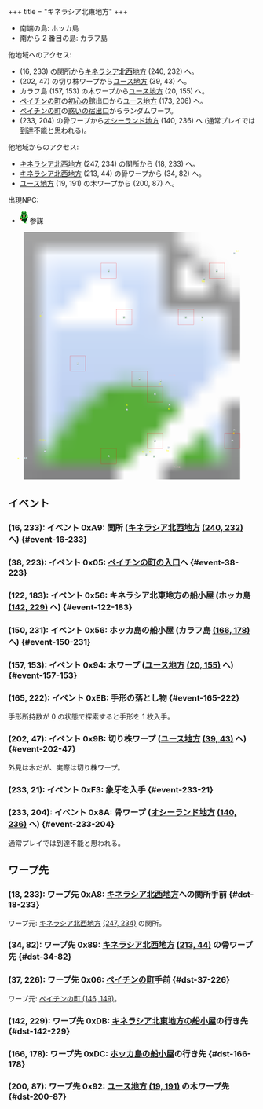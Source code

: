 +++
title = "キネラシア北東地方"
+++

* 南端の島: ホッカ島
* 南から 2 番目の島: カラフ島

他地域へのアクセス:

* (16, 233) の関所から[キネラシア北西地方](@/map/map-02/_index.md) (240, 232) へ。
* (202, 47) の切り株ワープから[ユース地方](@/map/map-00/_index.md) (39, 43) へ。
* カラフ島 (157, 153) の木ワープから[ユース地方](@/map/map-00/_index.md) (20, 155) へ。
* [ペイチンの町](@/map/map-12/_index.md)の[初心の館出口](@/map/map-13b/_index.md#event-112-214)から[ユース地方](@/map/map-00/_index.md) (173, 206) へ。
* [ペイチンの町](@/map/map-12/_index.md)の[惑いの宿出口](@/map/map-13b/_index.md#event-240-150)からランダムワープ。
* (233, 204) の骨ワープから[オシーランド地方](@/map/map-11/_index.md) (140, 236) へ (通常プレイでは到達不能と思われる)。

他地域からのアクセス:

* [キネラシア北西地方](@/map/map-02/_index.md) (247, 234) の関所から (18, 233) へ。
* [キネラシア北西地方](@/map/map-02/_index.md) (213, 44) の骨ワープから (34, 82) へ。
* [ユース地方](@/map/map-00/_index.md) (19, 191) の木ワープから (200, 87) へ。

出現NPC:

* ![参謀](actor-0x1B.png) 参謀

<!-- SVG {{{ -->
<svg width="1536" height="1536" viewbox="0 0 2048 2048">
<defs>
<image id="svg-asset-bg" width="2048" height="2048" href="map-03.webp" />
<image id="svg-asset-event" width="16" height="16" href="icon-event.png" />
<image id="svg-asset-destination" width="16" height="16" href="icon-destination.png" />
<image id="svg-asset-actor-0x1B" width="16" height="24" href="actor-0x1B.png" />
</defs>
<use href="#svg-asset-bg" x="0" y="0"></use>
<text class="caption-48" x="1368" y="1952" fill="pink">ホッカ島</text>
<text class="caption-48" x="1328" y="1192" fill="pink">カラフ島</text>
<text class="caption-32" x="76" y="1880" fill="yellow">関</text>
<text class="caption-32" x="256" y="1728" fill="yellow">ペイチン</text>
<text class="caption-32" x="976" y="1440" fill="yellow">船</text>
<text class="caption-24" x="1108" y="1824" fill="yellow">船</text>
<text class="caption-32" x="1168" y="1824" fill="yellow">船</text>
<text class="caption-24" x="1304" y="1816" fill="yellow">手形</text>
<text class="caption-24" x="1860" y="1672" fill="yellow">骨</text>
<text class="caption-24" x="1324" y="1472" fill="yellow">船</text>
<text class="caption-24" x="1252" y="1264" fill="yellow">木</text>
<text class="caption-24" x="260" y="700" fill="yellow">骨</text>
<text class="caption-24" x="1596" y="736" fill="yellow">木</text>
<text class="caption-24" x="1600" y="416" fill="yellow">切株</text>
<text class="caption-24" x="1884" y="164" fill="yellow">象牙</text>
<rect x="768" y="256" width="128" height="128" stroke="red" fill="none" />
<use href="#svg-asset-actor-0x1B" x="824" y="308"><title>参謀「北の端に象牙がある」</title></use>
<rect x="1664" y="256" width="128" height="128" stroke="red" fill="none" />
<use href="#svg-asset-actor-0x1B" x="1720" y="308"><title>参謀「いい天気ですね」</title></use>
<rect x="896" y="640" width="128" height="128" stroke="red" fill="none" />
<use href="#svg-asset-actor-0x1B" x="952" y="692"><title>参謀「6つの城の後にキネラシアへ行け」</title></use>
<rect x="1408" y="640" width="128" height="128" stroke="red" fill="none" />
<use href="#svg-asset-actor-0x1B" x="1464" y="692"><title>参謀「気をつけて行きな」</title></use>
<rect x="512" y="1024" width="128" height="128" stroke="red" fill="none" />
<use href="#svg-asset-actor-0x1B" x="568" y="1076"><title>参謀「試合に勝って名声を上げなさい」</title></use>
<rect x="1024" y="1152" width="128" height="128" stroke="red" fill="none" />
<use href="#svg-asset-actor-0x1B" x="1080" y="1204"><title>参謀「悪い王をやっつけてよ」</title></use>
<rect x="1152" y="1280" width="128" height="128" stroke="red" fill="none" />
<use href="#svg-asset-actor-0x1B" x="1208" y="1332"><title>参謀「ここよりユースへ飛べ」</title></use>
<rect x="1152" y="1664" width="128" height="128" stroke="red" fill="none" />
<use href="#svg-asset-actor-0x1B" x="1208" y="1716"><title>参謀「いい天気ですね」</title></use>
<rect x="1792" y="1664" width="128" height="128" stroke="red" fill="none" />
<use href="#svg-asset-actor-0x1B" x="1848" y="1716"><title>参謀「気をつけて行きな」(到達不能)</title></use>
<rect x="768" y="1792" width="128" height="128" stroke="red" fill="none" />
<use href="#svg-asset-actor-0x1B" x="824" y="1844"><title>参謀「ありがとう」</title></use>
<a href="#event-16-233">
<use href="#svg-asset-event" x="128" y="1864"><title>(16, 233): イベント 0xA9: 関所 (キネラシア北西地方 (240, 232) へ)</title></use>
</a>
<a href="#event-38-223">
<use href="#svg-asset-event" x="304" y="1784"><title>(38, 223): イベント 0x05: ペイチンの町の入口へ</title></use>
</a>
<a href="#event-122-183">
<use href="#svg-asset-event" x="976" y="1464"><title>(122, 183): イベント 0x56: キネラシア北東地方の船小屋 (ホッカ島 (142, 229) へ)</title></use>
</a>
<a href="#event-150-231">
<use href="#svg-asset-event" x="1200" y="1848"><title>(150, 231): イベント 0x56: ホッカ島の船小屋 (カラフ島 (166, 178) へ)</title></use>
</a>
<a href="#event-157-153">
<use href="#svg-asset-event" x="1256" y="1224"><title>(157, 153): イベント 0x94: 木ワープ (ユース地方 (20, 155) へ)</title></use>
</a>
<a href="#event-165-222">
<use href="#svg-asset-event" x="1320" y="1776"><title>(165, 222): イベント 0xEB: 手形の落とし物</title></use>
</a>
<a href="#event-202-47">
<use href="#svg-asset-event" x="1616" y="376"><title>(202, 47): イベント 0x9B: 切り株ワープ (ユース地方 (39, 43) へ)</title></use>
</a>
<a href="#event-233-21">
<use href="#svg-asset-event" x="1864" y="168"><title>(233, 21): イベント 0xF3: 象牙を入手</title></use>
</a>
<a href="#event-233-204">
<use href="#svg-asset-event" x="1864" y="1632"><title>(233, 204): イベント 0x8A: 骨ワープ (オシーランド地方 (140, 236) へ)</title></use>
</a>
<a href="#dst-37-226">
<use href="#svg-asset-destination" x="296" y="1808"><title>(37, 226): ワープ先 0x06: ペイチンの町手前</title></use>
</a>
<a href="#dst-34-82">
<use href="#svg-asset-destination" x="272" y="656"><title>(34, 82): ワープ先 0x89: キネラシア北西地方 (213, 44) の骨ワープ先</title></use>
</a>
<a href="#dst-200-87">
<use href="#svg-asset-destination" x="1600" y="696"><title>(200, 87): ワープ先 0x92: ユース地方 (19, 191) の木ワープ先</title></use>
</a>
<a href="#dst-18-233">
<use href="#svg-asset-destination" x="144" y="1864"><title>(18, 233): ワープ先 0xA8: キネラシア北西地方への関所手前</title></use>
</a>
<a href="#dst-142-229">
<use href="#svg-asset-destination" x="1136" y="1832"><title>(142, 229): ワープ先 0xDB: キネラシア北東地方の船小屋の行き先</title></use>
</a>
<a href="#dst-166-178">
<use href="#svg-asset-destination" x="1328" y="1424"><title>(166, 178): ワープ先 0xDC: ホッカ島の船小屋の行き先</title></use>
</a>
</svg>
<!-- }}} -->


## イベント

### (16, 233): イベント 0xA9: 関所 ([キネラシア北西地方](@/map/map-02/_index.md) [(240, 232)](@/map/map-02/_index.md#dst-240-232) へ) {#event-16-233}

### (38, 223): イベント 0x05: [ペイチンの町の入口](@/map/map-12/_index.md#dst-145-146)へ {#event-38-223}

### (122, 183): イベント 0x56: キネラシア北東地方の船小屋 (ホッカ島 [(142, 229)](#dst-142-229) へ) {#event-122-183}

### (150, 231): イベント 0x56: ホッカ島の船小屋 (カラフ島 [(166, 178)](#dst-166-178) へ) {#event-150-231}

### (157, 153): イベント 0x94: 木ワープ ([ユース地方](@/map/map-00/_index.md) [(20, 155)](@/map/map-00/_index.md#dst-20-155) へ) {#event-157-153}

### (165, 222): イベント 0xEB: 手形の落とし物 {#event-165-222}

手形所持数が 0 の状態で探索すると手形を 1 枚入手。

### (202, 47): イベント 0x9B: 切り株ワープ ([ユース地方](@/map/map-00/_index.md) [(39, 43)](@/map/map-00/_index.md#dst-39-43) へ) {#event-202-47}

外見は木だが、実際は切り株ワープ。

### (233, 21): イベント 0xF3: 象牙を入手 {#event-233-21}

### (233, 204): イベント 0x8A: 骨ワープ ([オシーランド地方](@/map/map-11/_index.md) [(140, 236)](@/map/map-11/_index.md#dst-140-236) へ) {#event-233-204}

通常プレイでは到達不能と思われる。


## ワープ先

### (18, 233): ワープ先 0xA8: [キネラシア北西地方](@/map/map-02/_index.md)への関所手前 {#dst-18-233}

ワープ元: [キネラシア北西地方](@/map/map-02/_index.md) [(247, 234)](@/map/map-02/_index.md#event-247-234) の関所。

### (34, 82): ワープ先 0x89: [キネラシア北西地方](@/map/map-02/_index.md) [(213, 44)](@/map/map-02/_index.md#event-213-44) の骨ワープ先 {#dst-34-82}

### (37, 226): ワープ先 0x06: [ペイチンの町](@/map/map-12/_index.md#dst-145-146)手前 {#dst-37-226}

ワープ元: [ペイチンの町 (146, 149)](@/map/map-12/_index.md#event-146-149)。

### (142, 229): ワープ先 0xDB: [キネラシア北東地方の船小屋](#event-122-183)の行き先 {#dst-142-229}

### (166, 178): ワープ先 0xDC: [ホッカ島の船小屋](#event-150-231)の行き先 {#dst-166-178}

### (200, 87): ワープ先 0x92: [ユース地方](@/map/map-00/_index.md) [(19, 191)](@/map/map-00/_index.md#event-19-191) の木ワープ先 {#dst-200-87}


